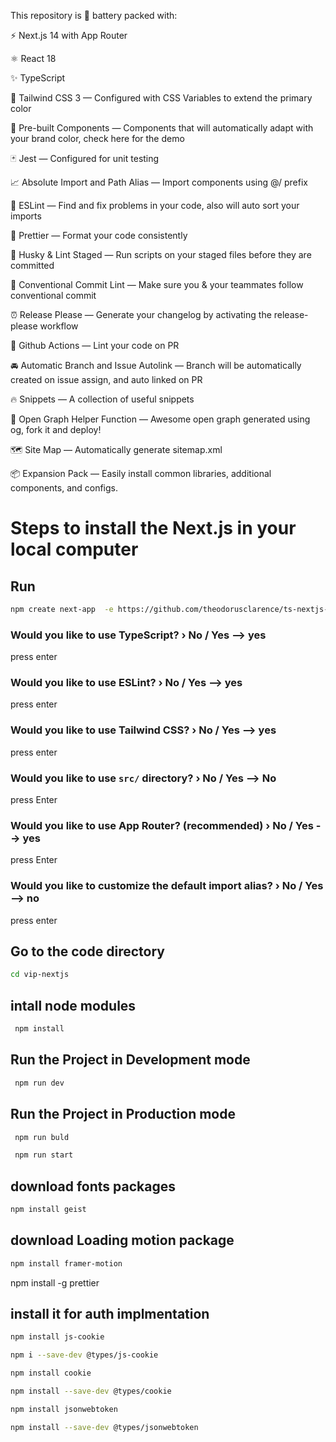 This repository is 🔋 battery packed with:

⚡️ Next.js 14 with App Router

⚛️ React 18

✨ TypeScript

💨 Tailwind CSS 3 — Configured with CSS Variables to extend the primary color

💎 Pre-built Components — Components that will automatically adapt with your brand color, check here for the demo

🃏 Jest — Configured for unit testing

📈 Absolute Import and Path Alias — Import components using @/ prefix

📏 ESLint — Find and fix problems in your code, also will auto sort your imports

💖 Prettier — Format your code consistently

🐶 Husky & Lint Staged — Run scripts on your staged files before they are committed

🤖 Conventional Commit Lint — Make sure you & your teammates follow conventional commit

⏰ Release Please — Generate your changelog by activating the release-please workflow

👷 Github Actions — Lint your code on PR

🚘 Automatic Branch and Issue Autolink — Branch will be automatically created on issue assign, and auto linked on PR

🔥 Snippets — A collection of useful snippets

👀 Open Graph Helper Function — Awesome open graph generated using og, fork it and deploy!

🗺 Site Map — Automatically generate sitemap.xml

📦 Expansion Pack — Easily install common libraries, additional components, and configs.


# Steps to install the Next.js in your local computer

## Run 
```bash
npm create next-app  -e https://github.com/theodorusclarence/ts-nextjs-tailwind-starter vip-nextjs
```


### Would you like to use TypeScript? › No / Yes --> yes

press enter

### Would you like to use ESLint? › No / Yes --> yes

press enter

### Would you like to use Tailwind CSS? › No / Yes --> yes

press enter

### Would you like to use `src/` directory? › No / Yes --> No

press Enter

### Would you like to use App Router? (recommended) › No / Yes --> yes

press Enter


### Would you like to customize the default import alias? › No / Yes  --> no

press enter 



## Go to the code directory
```bash
cd vip-nextjs
```

## intall node modules 

```bash
 npm install
```


## Run the Project in Development mode
```bash
 npm run dev
```

## Run the Project in Production mode
```bash
 npm run buld
```
```bash
 npm run start
```

## download fonts packages 
```bash
npm install geist
```

## download Loading motion package
```bash
npm install framer-motion
```


npm install -g prettier

## install it for auth implmentation
```bash
npm install js-cookie

npm i --save-dev @types/js-cookie

npm install cookie

npm install --save-dev @types/cookie

npm install jsonwebtoken

npm install --save-dev @types/jsonwebtoken

```